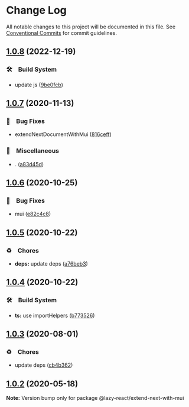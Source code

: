 # Change Log

All notable changes to this project will be documented in this file.
See [Conventional Commits](https://conventionalcommits.org) for commit guidelines.

## [1.0.8](https://github.com/bluelovers/ws-react/compare/@lazy-react/extend-next-with-mui@1.0.7...@lazy-react/extend-next-with-mui@1.0.8) (2022-12-19)



### 🛠　Build System

* update js ([9be0fcb](https://github.com/bluelovers/ws-react/commit/9be0fcb8a5a661758d9eed87694f44044b39ec2e))



## [1.0.7](https://github.com/bluelovers/ws-react/compare/@lazy-react/extend-next-with-mui@1.0.6...@lazy-react/extend-next-with-mui@1.0.7) (2020-11-13)


### 🐛　Bug Fixes

* extendNextDocumentWithMui ([816ceff](https://github.com/bluelovers/ws-react/commit/816ceff74d611aa977e356e326d1c94dadc777f7))


### 🔖　Miscellaneous

* . ([a83d45d](https://github.com/bluelovers/ws-react/commit/a83d45d0565e608bd03b1f4a3e5bdef320ea619c))





## [1.0.6](https://github.com/bluelovers/ws-react/compare/@lazy-react/extend-next-with-mui@1.0.5...@lazy-react/extend-next-with-mui@1.0.6) (2020-10-25)


### 🐛　Bug Fixes

* mui ([e82c4c8](https://github.com/bluelovers/ws-react/commit/e82c4c8599081fb63b6ba630d1ec85df04d33b68))





## [1.0.5](https://github.com/bluelovers/ws-react/compare/@lazy-react/extend-next-with-mui@1.0.4...@lazy-react/extend-next-with-mui@1.0.5) (2020-10-22)


### ♻️　Chores

* **deps:** update deps ([a76beb3](https://github.com/bluelovers/ws-react/commit/a76beb37961f79e1f21a0a53f8845c1f5a28a698))





## [1.0.4](https://github.com/bluelovers/ws-react/compare/@lazy-react/extend-next-with-mui@1.0.3...@lazy-react/extend-next-with-mui@1.0.4) (2020-10-22)


### 🛠　Build System

* **ts:** use importHelpers ([b773526](https://github.com/bluelovers/ws-react/commit/b7735267ce68e73a469feb384ac9ef7982ab741b))





## [1.0.3](https://github.com/bluelovers/ws-react/compare/@lazy-react/extend-next-with-mui@1.0.2...@lazy-react/extend-next-with-mui@1.0.3) (2020-08-01)


### ♻️　Chores

* update deps ([cb4b362](https://github.com/bluelovers/ws-react/commit/cb4b3628055a502fa0a7a51ce08541a9a723262e))





## [1.0.2](https://github.com/bluelovers/ws-react/compare/@lazy-react/extend-next-with-mui@1.0.1...@lazy-react/extend-next-with-mui@1.0.2) (2020-05-18)

**Note:** Version bump only for package @lazy-react/extend-next-with-mui
